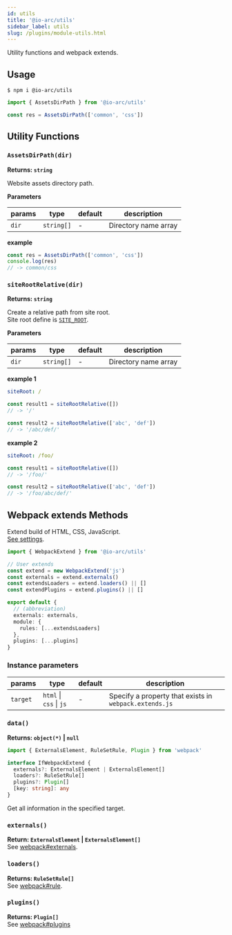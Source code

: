 ```yaml
---
id: utils
title: '@io-arc/utils'
sidebar_label: utils
slug: /plugins/module-utils.html
---
```


Utility functions and webpack extends.

## Usage

```shell
$ npm i @io-arc/utils
```

```typescript title="index.ts"
import { AssetsDirPath } from '@io-arc/utils'

const res = AssetsDirPath(['common', 'css'])
```

## Utility Functions

### `AssetsDirPath(dir)`

**Returns: `string`**

Website assets directory path.

**Parameters**

| params | type       | default | description          |
| ------ | ---------- | ------- | -------------------- |
| `dir`  | `string[]` | \-      | Directory name array |

**example**

```typescript
const res = AssetsDirPath(['common', 'css'])
console.log(res)
// -> common/css
```

### `siteRootRelative(dir)`

**Returns: `string`**

Create a relative path from site root.  
Site root define is [`SITE_ROOT`](../../configuration/site.md#siteroot).

**Parameters**

| params | type       | default | description          |
| ------ | ---------- | ------- | -------------------- |
| `dir`  | `string[]` | \-      | Directory name array |

**example 1**

```yaml title="default.yml"
siteRoot: /
```

```typescript
const result1 = siteRootRelative([])
// -> '/'

const result2 = siteRootRelative(['abc', 'def'])
// -> '/abc/def/'
```

**example 2**

```yaml title="default.yml"
siteRoot: /foo/
```

```typescript
const result1 = siteRootRelative([])
// -> '/foo/'

const result2 = siteRootRelative(['abc', 'def'])
// -> '/foo/abc/def/'
```

## Webpack extends Methods

Extend build of HTML, CSS, JavaScript.  
[See settings](../../configuration/webpack.md).

```typescript title="webpack.config.ts"
import { WebpackExtend } from '@io-arc/utils'

// User extends
const extend = new WebpackExtend('js')
const externals = extend.externals()
const extendsLoaders = extend.loaders() || []
const extendPlugins = extend.plugins() || []

export default {
  // (abbreviation)
  externals: externals,
  module: {
    rules: [...extendsLoaders]
  },
  plugins: [...plugins]
}
```

### Instance parameters

| params   | type                    | default | description                                            |
| -------- | ----------------------- | ------- | ------------------------------------------------------ |
| `target` | `html` \| `css` \| `js` | \-      | Specify a property that exists in `webpack.extends.js` |

### `data()`

**Returns: `object(*)` | `null`**

```typescript title="* Return object"
import { ExternalsElement, RuleSetRule, Plugin } from 'webpack'

interface IfWebpackExtend {
  externals?: ExternalsElement | ExternalsElement[]
  loaders?: RuleSetRule[]
  plugins?: Plugin[]
  [key: string]: any
}
```

Get all information in the specified target.

### `externals()`

**Return: `ExternalsElement` | `ExternalsElement[]`**  
See [webpack#externals](https://webpack.js.org/configuration/externals/).

### `loaders()`

**Returns: `RuleSetRule[]`**  
See [webpack#rule](https://webpack.js.org/configuration/module/#rule).

### `plugins()`

**Returns: `Plugin[]`**  
See [webpack#plugins](https://webpack.js.org/configuration/plugins/)
